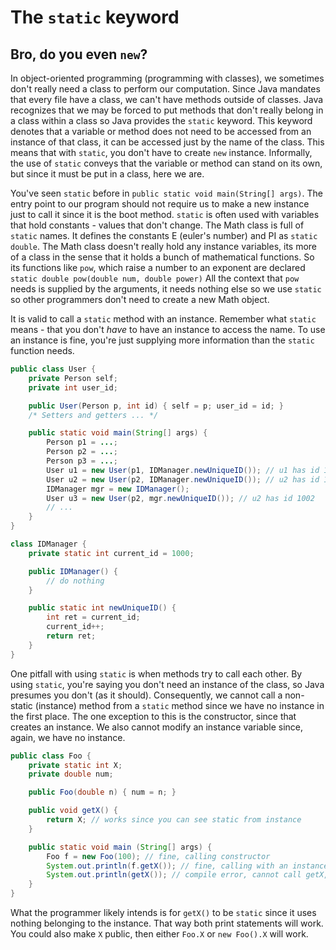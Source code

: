 # The `static` keyword
## Bro, do you even `new`?

In object-oriented programming (programming with classes), we
sometimes don't really need a class to perform our computation. Since
Java mandates that every file have a class, we can't have methods
outside of classes. Java recognizes that we may be forced to put
methods that don't really belong in a class within a class so Java
provides the `static` keyword. This keyword denotes that a variable or
method does not need to be accessed from an instance of that class, it
can be accessed just by the name of the class. This means that with
`static`, you don't have to create `new` instance. Informally, the use
of `static` conveys that the variable or method can stand on its own,
but since it must be put in a class, here we are.

You've seen `static` before in `public static void main(String[]
args)`. The entry point to our program should not require us to make a
new instance just to call it since it is the boot method. `static` is
often used with variables that hold constants - values that don't
change. The Math class is full of `static` names. It defines the
constants E (euler's number) and PI as `static double`. The Math class
doesn't really hold any instance variables, its more of a class in the
sense that it holds a bunch of mathematical functions. So its
functions like `pow`, which raise a number to an exponent are declared
`static double pow(double num, double power)` All the context that
`pow` needs is supplied by the arguments, it needs nothing else so we
use `static` so other programmers don't need to create a new Math
object.

It is valid to call a `static` method with an
instance. Remember what `static` means - that you don't *have* to have
an instance to access the name. To use an instance is fine, you're
just supplying more information than the `static` function needs.


```java
public class User {
    private Person self;
    private int user_id;

    public User(Person p, int id) { self = p; user_id = id; }
    /* Setters and getters ... */

    public static void main(String[] args) {
        Person p1 = ...;
        Person p2 = ...;
        Person p3 = ...;
        User u1 = new User(p1, IDManager.newUniqueID()); // u1 has id 1000
        User u2 = new User(p2, IDManager.newUniqueID()); // u2 has id 1001
        IDManager mgr = new IDManager();
        User u3 = new User(p2, mgr.newUniqueID()); // u2 has id 1002
        // ...
    }
}

class IDManager {
    private static int current_id = 1000;

    public IDManager() {
        // do nothing
    }

    public static int newUniqueID() {
        int ret = current_id;
        current_id++;
        return ret;
    }
}
```

One pitfall with using `static` is when methods try to call each
other. By using `static`, you're saying you don't need an instance of
the class, so Java presumes you don't (as it should). Consequently, we
cannot call a non-static (instance) method from a `static` method
since we have no instance in the first place. The one exception to
this is the constructor, since that creates an instance. We also
cannot modify an instance variable since, again, we have no instance.

```java
public class Foo {
    private static int X;
    private double num;

    public Foo(double n) { num = n; }

    public void getX() {
        return X; // works since you can see static from instance
    }

    public static void main (String[] args) {
        Foo f = new Foo(100); // fine, calling constructor
        System.out.println(f.getX()); // fine, calling with an instance
        System.out.println(getX()); // compile error, cannot call getX, an instance method, without an instance
    }
}
```

What the programmer likely intends is for `getX()` to be `static`
since it uses nothing belonging to the instance. That way both print
statements will work. You could also make `X` public, then either
`Foo.X` or `new Foo().X` will work.
